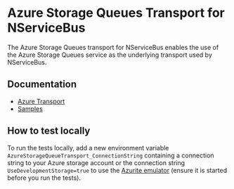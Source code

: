 # Azure Storage Queues Transport for NServiceBus

The Azure Storage Queues transport for NServiceBus enables the use of the Azure Storage Queues service as the underlying transport used by NServiceBus.

## Documentation

* [Azure Transport](https://docs.particular.net/nservicebus/azure-storage-queues/)
* [Samples](https://docs.particular.net/samples/azure/storage-queues/)

## How to test locally

To run the tests locally, add a new environment variable `AzureStorageQueueTransport_ConnectionString` containing a connection string to your Azure storage account or the connection string `UseDevelopmentStorage=true` to use the [Azurite emulator](https://docs.microsoft.com/en-us/azure/storage/common/storage-use-azurite) (ensure it is started before you run the tests).

